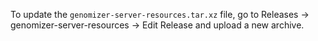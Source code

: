 To update the `genomizer-server-resources.tar.xz` file, go to Releases ->
genomizer-server-resources -> Edit Release and upload a new archive.
